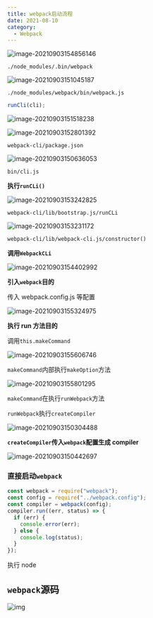 ```yaml
---
title: webpack启动流程
date: 2021-08-10
category:
  - Webpack
---
```


![image-20210903154856146](./images/image-20210903154856146.png)

`./node_modules/.bin/webpack`

![image-20210903151045187](./images/image-20210903151045187.png)

`./node_modules/webpack/bin/webpack.js`

```js
runCli(cli);
```

![image-20210903151518238](./images/image-20210903151518238.png)

![image-20210903152801392](./images/image-20210903152801392.png)

`webpack-cli/package.json`

![image-20210903150636053](./images/image-20210903150636053.png)

`bin/cli.js`

**执行`runCLi()`**

![image-20210903153242825](./images/image-20210903153242825.png)

`webpack-cli/lib/bootstrap.js/runCLi`

![image-20210903153231172](./images/image-20210903153231172.png)

`webpack-cli/lib/webpack-cli.js/constructor()`

**调用`WebpackCLi`**

![image-20210903154402992](./images/image-20210903154402992.png)

**引入`webpack`目的**

传入 webpack.config.js 等配置

![image-20210903155324975](./images/image-20210903155324975.png)

**执行 run 方法目的**

调用`this.makeCommand`

![image-20210903155606746](./images/image-20210903155606746.png)

`makeCommand`内部执行`makeOption`方法

![image-20210903155801295](./images/image-20210903155801295.png)

`makeCommand`在执行`runWebpack`方法

`runWebpack`执行`createCompiler`

![image-20210903150304488](./images/image-20210903150304488.png)

**`createCompiler`传入`webpack`配置生成 compiler**

![image-20210903150442697](./images/image-20210903150442697.png)

### 直接启动`webpack`

```js
const webpack = require("webpack");
const config = require("../webpack.config");
const compiler = webpack(config);
compiler.run((err, status) => {
  if (err) {
    console.error(err);
  } else {
    console.log(status);
  }
});
```

执行 node

## `webpack`源码

![img](./images/20191213181558564.jpg)
